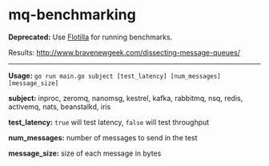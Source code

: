 mq-benchmarking
==========================

**Deprecated:** Use [Flotilla](https://github.com/tylertreat/Flotilla) for running benchmarks.

Results: http://www.bravenewgeek.com/dissecting-message-queues/
___

**Usage:** `go run main.go subject [test_latency] [num_messages] [message_size]`

**subject:** inproc, zeromq, nanomsg, kestrel, kafka, rabbitmq, nsq, redis, activemq, nats, beanstalkd, iris

**test_latency:** `true` will test latency, `false` will test throughput

**num_messages:** number of messages to send in the test

**message_size:** size of each message in bytes
